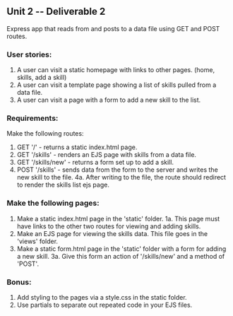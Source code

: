 ## Unit 2 -- Deliverable 2
Express app that reads from and posts to a data file using GET and POST routes.

### User stories:
1. A user can visit a static homepage with links to other pages. (home, skills, add a skill)
2. A user can visit a template page showing a list of skills pulled from a data file.
3. A user can visit a page with a form to add a new skill to the list.

### Requirements:
Make the following routes:
1. GET '/' - returns a static index.html page.
2. GET '/skills' - renders an EJS page with skills from a data file.
3. GET '/skills/new' - returns a form set up to add a skill.
4. POST '/skills' - sends data from the form to the server and writes the new skill to the file.
4a. After writing to the file, the route should redirect to render the skills list ejs page.
### Make the following pages:
1. Make a static index.html page in the 'static' folder.
1a. This page must have links to the other two routes for viewing and adding skills.
2. Make an EJS page for viewing the skills data. This file goes in the 'views' folder.
3. Make a static form.html page in the 'static' folder with a form for adding a new skill.
3a. Give this form an action of '/skills/new' and a method of 'POST'.
### Bonus:
1. Add styling to the pages via a style.css in the static folder.
2. Use partials to separate out repeated code in your EJS files.

